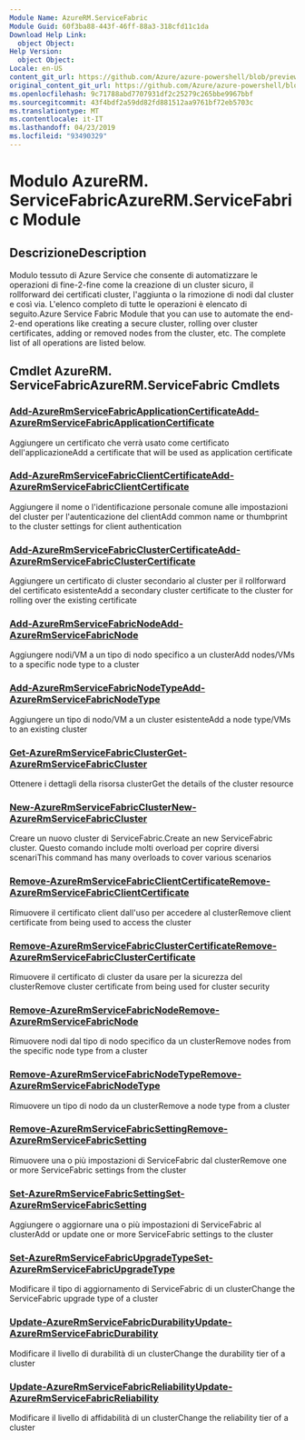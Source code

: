 ```yaml
---
Module Name: AzureRM.ServiceFabric
Module Guid: 60f3ba88-443f-46ff-88a3-318cfd11c1da
Download Help Link:
  object Object: 
Help Version:
  object Object: 
Locale: en-US
content_git_url: https://github.com/Azure/azure-powershell/blob/preview/src/ResourceManager/ServiceFabric/Commands.ServiceFabric/help/AzureRM.ServiceFabric.md
original_content_git_url: https://github.com/Azure/azure-powershell/blob/preview/src/ResourceManager/ServiceFabric/Commands.ServiceFabric/help/AzureRM.ServiceFabric.md
ms.openlocfilehash: 9c71788abd7707931df2c25279c265bbe9967bbf
ms.sourcegitcommit: 43f4bdf2a59dd82fd881512aa9761bf72eb5703c
ms.translationtype: MT
ms.contentlocale: it-IT
ms.lasthandoff: 04/23/2019
ms.locfileid: "93490329"
---
```

# <span data-ttu-id="e281d-101">Modulo AzureRM. ServiceFabric</span><span class="sxs-lookup"><span data-stu-id="e281d-101">AzureRM.ServiceFabric Module</span></span>
## <span data-ttu-id="e281d-102">Descrizione</span><span class="sxs-lookup"><span data-stu-id="e281d-102">Description</span></span>
<span data-ttu-id="e281d-103">Modulo tessuto di Azure Service che consente di automatizzare le operazioni di fine-2-fine come la creazione di un cluster sicuro, il rollforward dei certificati cluster, l'aggiunta o la rimozione di nodi dal cluster e così via. L'elenco completo di tutte le operazioni è elencato di seguito.</span><span class="sxs-lookup"><span data-stu-id="e281d-103">Azure Service Fabric Module that you can use to automate the end-2-end operations like creating a secure cluster, rolling over cluster certificates, adding or removed nodes from the cluster, etc. The complete list of all operations are listed below.</span></span>

## <span data-ttu-id="e281d-104">Cmdlet AzureRM. ServiceFabric</span><span class="sxs-lookup"><span data-stu-id="e281d-104">AzureRM.ServiceFabric Cmdlets</span></span>
### [<span data-ttu-id="e281d-105">Add-AzureRmServiceFabricApplicationCertificate</span><span class="sxs-lookup"><span data-stu-id="e281d-105">Add-AzureRmServiceFabricApplicationCertificate</span></span>](Add-AzureRmServiceFabricApplicationCertificate.md)
<span data-ttu-id="e281d-106">Aggiungere un certificato che verrà usato come certificato dell'applicazione</span><span class="sxs-lookup"><span data-stu-id="e281d-106">Add a certificate that will be used as application certificate</span></span>

### [<span data-ttu-id="e281d-107">Add-AzureRmServiceFabricClientCertificate</span><span class="sxs-lookup"><span data-stu-id="e281d-107">Add-AzureRmServiceFabricClientCertificate</span></span>](Add-AzureRmServiceFabricClientCertificate.md)
<span data-ttu-id="e281d-108">Aggiungere il nome o l'identificazione personale comune alle impostazioni del cluster per l'autenticazione del client</span><span class="sxs-lookup"><span data-stu-id="e281d-108">Add common name or thumbprint to the cluster settings for client authentication</span></span>

### [<span data-ttu-id="e281d-109">Add-AzureRmServiceFabricClusterCertificate</span><span class="sxs-lookup"><span data-stu-id="e281d-109">Add-AzureRmServiceFabricClusterCertificate</span></span>](Add-AzureRmServiceFabricClusterCertificate.md)
<span data-ttu-id="e281d-110">Aggiungere un certificato di cluster secondario al cluster per il rollforward del certificato esistente</span><span class="sxs-lookup"><span data-stu-id="e281d-110">Add a secondary cluster certificate to the cluster for rolling over the existing certificate</span></span> 

### [<span data-ttu-id="e281d-111">Add-AzureRmServiceFabricNode</span><span class="sxs-lookup"><span data-stu-id="e281d-111">Add-AzureRmServiceFabricNode</span></span>](Add-AzureRmServiceFabricNode.md)
<span data-ttu-id="e281d-112">Aggiungere nodi/VM a un tipo di nodo specifico a un cluster</span><span class="sxs-lookup"><span data-stu-id="e281d-112">Add nodes/VMs to a specific node type to a cluster</span></span>

### [<span data-ttu-id="e281d-113">Add-AzureRmServiceFabricNodeType</span><span class="sxs-lookup"><span data-stu-id="e281d-113">Add-AzureRmServiceFabricNodeType</span></span>](Add-AzureRmServiceFabricNodeType.md)
<span data-ttu-id="e281d-114">Aggiungere un tipo di nodo/VM a un cluster esistente</span><span class="sxs-lookup"><span data-stu-id="e281d-114">Add a node type/VMs to an existing cluster</span></span>

### [<span data-ttu-id="e281d-115">Get-AzureRmServiceFabricCluster</span><span class="sxs-lookup"><span data-stu-id="e281d-115">Get-AzureRmServiceFabricCluster</span></span>](Get-AzureRmServiceFabricCluster.md)
<span data-ttu-id="e281d-116">Ottenere i dettagli della risorsa cluster</span><span class="sxs-lookup"><span data-stu-id="e281d-116">Get the details of the cluster resource</span></span> 

### [<span data-ttu-id="e281d-117">New-AzureRmServiceFabricCluster</span><span class="sxs-lookup"><span data-stu-id="e281d-117">New-AzureRmServiceFabricCluster</span></span>](New-AzureRmServiceFabricCluster.md)
<span data-ttu-id="e281d-118">Creare un nuovo cluster di ServiceFabric.</span><span class="sxs-lookup"><span data-stu-id="e281d-118">Create an new ServiceFabric cluster.</span></span> <span data-ttu-id="e281d-119">Questo comando include molti overload per coprire diversi scenari</span><span class="sxs-lookup"><span data-stu-id="e281d-119">This command has many overloads to cover various scenarios</span></span>

### [<span data-ttu-id="e281d-120">Remove-AzureRmServiceFabricClientCertificate</span><span class="sxs-lookup"><span data-stu-id="e281d-120">Remove-AzureRmServiceFabricClientCertificate</span></span>](Remove-AzureRmServiceFabricClientCertificate.md)
<span data-ttu-id="e281d-121">Rimuovere il certificato client dall'uso per accedere al cluster</span><span class="sxs-lookup"><span data-stu-id="e281d-121">Remove client certificate from being used to access the cluster</span></span>

### [<span data-ttu-id="e281d-122">Remove-AzureRmServiceFabricClusterCertificate</span><span class="sxs-lookup"><span data-stu-id="e281d-122">Remove-AzureRmServiceFabricClusterCertificate</span></span>](Remove-AzureRmServiceFabricClusterCertificate.md)
<span data-ttu-id="e281d-123">Rimuovere il certificato di cluster da usare per la sicurezza del cluster</span><span class="sxs-lookup"><span data-stu-id="e281d-123">Remove cluster certificate from being used for cluster security</span></span>

### [<span data-ttu-id="e281d-124">Remove-AzureRmServiceFabricNode</span><span class="sxs-lookup"><span data-stu-id="e281d-124">Remove-AzureRmServiceFabricNode</span></span>](Remove-AzureRmServiceFabricNode.md)
<span data-ttu-id="e281d-125">Rimuovere nodi dal tipo di nodo specifico da un cluster</span><span class="sxs-lookup"><span data-stu-id="e281d-125">Remove nodes from the specific node type from a cluster</span></span>

### [<span data-ttu-id="e281d-126">Remove-AzureRmServiceFabricNodeType</span><span class="sxs-lookup"><span data-stu-id="e281d-126">Remove-AzureRmServiceFabricNodeType</span></span>](Remove-AzureRmServiceFabricNodeType.md)
<span data-ttu-id="e281d-127">Rimuovere un tipo di nodo da un cluster</span><span class="sxs-lookup"><span data-stu-id="e281d-127">Remove a node type from a cluster</span></span>

### [<span data-ttu-id="e281d-128">Remove-AzureRmServiceFabricSetting</span><span class="sxs-lookup"><span data-stu-id="e281d-128">Remove-AzureRmServiceFabricSetting</span></span>](Remove-AzureRmServiceFabricSetting.md)
<span data-ttu-id="e281d-129">Rimuovere una o più impostazioni di ServiceFabric dal cluster</span><span class="sxs-lookup"><span data-stu-id="e281d-129">Remove one or more ServiceFabric settings from the cluster</span></span>

### [<span data-ttu-id="e281d-130">Set-AzureRmServiceFabricSetting</span><span class="sxs-lookup"><span data-stu-id="e281d-130">Set-AzureRmServiceFabricSetting</span></span>](Set-AzureRmServiceFabricSetting.md)
<span data-ttu-id="e281d-131">Aggiungere o aggiornare una o più impostazioni di ServiceFabric al cluster</span><span class="sxs-lookup"><span data-stu-id="e281d-131">Add or update one or more ServiceFabric settings to the cluster</span></span>

### [<span data-ttu-id="e281d-132">Set-AzureRmServiceFabricUpgradeType</span><span class="sxs-lookup"><span data-stu-id="e281d-132">Set-AzureRmServiceFabricUpgradeType</span></span>](Set-AzureRmServiceFabricUpgradeType.md)
<span data-ttu-id="e281d-133">Modificare il tipo di aggiornamento di ServiceFabric di un cluster</span><span class="sxs-lookup"><span data-stu-id="e281d-133">Change the ServiceFabric upgrade type of a cluster</span></span>

### [<span data-ttu-id="e281d-134">Update-AzureRmServiceFabricDurability</span><span class="sxs-lookup"><span data-stu-id="e281d-134">Update-AzureRmServiceFabricDurability</span></span>](Update-AzureRmServiceFabricDurability.md)
<span data-ttu-id="e281d-135">Modificare il livello di durabilità di un cluster</span><span class="sxs-lookup"><span data-stu-id="e281d-135">Change the durability tier of a cluster</span></span>

### [<span data-ttu-id="e281d-136">Update-AzureRmServiceFabricReliability</span><span class="sxs-lookup"><span data-stu-id="e281d-136">Update-AzureRmServiceFabricReliability</span></span>](Update-AzureRmServiceFabricReliability.md)
<span data-ttu-id="e281d-137">Modificare il livello di affidabilità di un cluster</span><span class="sxs-lookup"><span data-stu-id="e281d-137">Change the reliability tier of a cluster</span></span>
